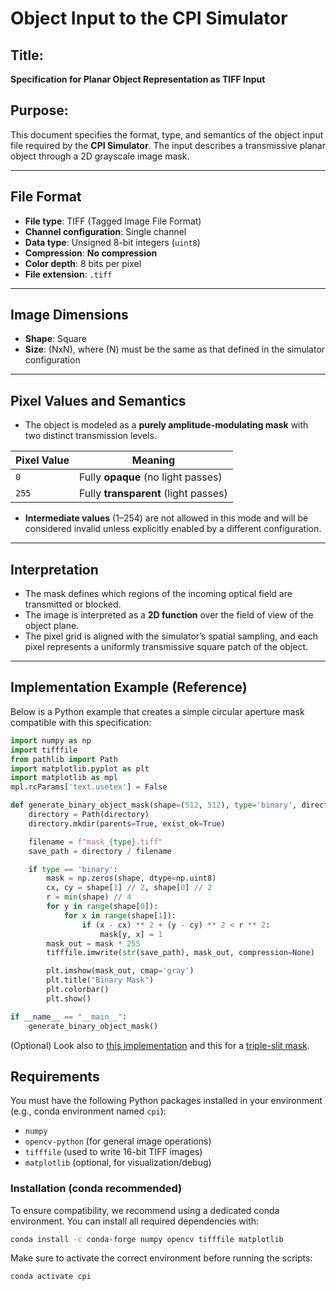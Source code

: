 # Object Input to the CPI Simulator

## Title:
**Specification for Planar Object Representation as TIFF Input**

## Purpose:
This document specifies the format, type, and semantics of the object input file required by the **CPI Simulator**. The input describes a transmissive planar object through a 2D grayscale image mask.

---

## File Format

- **File type**: TIFF (Tagged Image File Format)
- **Channel configuration**: Single channel
- **Data type**: Unsigned 8-bit integers (`uint8`)
- **Compression**: **No compression**
- **Color depth**: 8 bits per pixel
- **File extension**: `.tiff`

---

## Image Dimensions

- **Shape**: Square
- **Size**: (NxN), where (N) must be the same as that defined in the simulator configuration

---

## Pixel Values and Semantics

- The object is modeled as a **purely amplitude-modulating mask** with two distinct transmission levels.

| Pixel Value | Meaning                              |
|-------------|---------------------------------------|
| `0`         | Fully **opaque** (no light passes)    |
| `255`       | Fully **transparent** (light passes)  |

- **Intermediate values** (1–254) are not allowed in this mode and will be considered invalid unless explicitly enabled by a different configuration.

---

## Interpretation

- The mask defines which regions of the incoming optical field are transmitted or blocked.
- The image is interpreted as a **2D function** over the field of view of the object plane.
- The pixel grid is aligned with the simulator’s spatial sampling, and each pixel represents a uniformly transmissive square patch of the object.

---

## Implementation Example (Reference)

Below is a Python example that creates a simple circular aperture mask compatible with this specification:

```python
import numpy as np
import tifffile
from pathlib import Path
import matplotlib.pyplot as plt
import matplotlib as mpl
mpl.rcParams['text.usetex'] = False

def generate_binary_object_mask(shape=(512, 512), type='binary', directory="."):
    directory = Path(directory)
    directory.mkdir(parents=True, exist_ok=True)

    filename = f"mask_{type}.tiff"
    save_path = directory / filename

    if type == 'binary':
        mask = np.zeros(shape, dtype=np.uint8)
        cx, cy = shape[1] // 2, shape[0] // 2
        r = min(shape) // 4
        for y in range(shape[0]):
            for x in range(shape[1]):
                if (x - cx) ** 2 + (y - cy) ** 2 < r ** 2:
                    mask[y, x] = 1
        mask_out = mask * 255
        tifffile.imwrite(str(save_path), mask_out, compression=None)

        plt.imshow(mask_out, cmap='gray')
        plt.title("Binary Mask")
        plt.colorbar()
        plt.show()

if __name__ == "__main__":
    generate_binary_object_mask()
```

(Optional) Look also to [this implementation](object_mask.py) and this for a [triple-slit mask](triple_slit_mask.py).

## Requirements

You must have the following Python packages installed in your environment (e.g., conda environment named `cpi`):

- `numpy`
- `opencv-python` (for general image operations)
- `tifffile` (used to write 16-bit TIFF images)
- `matplotlib` (optional, for visualization/debug)

### Installation (conda recommended)

To ensure compatibility, we recommend using a dedicated conda environment.
You can install all required dependencies with:

```bash
conda install -c conda-forge numpy opencv tifffile matplotlib
```

Make sure to activate the correct environment before running the scripts:

```bash
conda activate cpi
```

